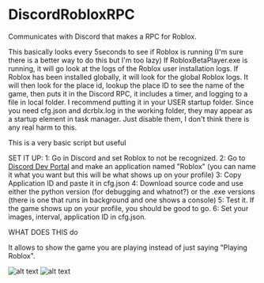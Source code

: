 # DiscordRobloxRPC
 Communicates with Discord that makes a RPC for Roblox.
 
 This basically looks every 5seconds to see if Roblox is running (I'm sure there is a better way to do this but I'm too lazy)
 If RobloxBetaPlayer.exe is running, it will go look at the logs of the Roblox user installation logs. If Roblox has been installed globally,
 it will look for the global Roblox logs. It will then look for the place id, lookup the place ID to see the name of the game, then puts it 
 in the Discord RPC, it includes a timer, and logging to a file in local folder. I recommend putting it in your USER startup folder.
 Since you need cfg.json and dcrblx.log in the working folder, they may appear as a startup element in task manager. Just disable them, I don't think there is
 any real harm to this.
 
 This is a very basic script but useful
 
 
 
 
 SET IT UP:
	1: Go in Discord and set Roblox to not be recognized.
	2: Go to [Discord Dev Portal](https://discord.com/developers/applications) and make an application named "Roblox" (you can name it what you want but this will be what shows up on your profile)
	3: Copy Application ID and paste it in cfg.json
	4: Download source code and use either the python version (for debugging and whatnot?) or the .exe versions (there is one that runs in background and one shows a console)
	5: Test it. If the game shows up on your profile, you should be good to go.
	6: Set your images, interval, application ID in cfg.json.
	
	
	
 WHAT DOES THIS do
 
 It allows to show the game you are playing instead of just saying "Playing Roblox".
 
![alt text](https://cdn.discordapp.com/attachments/1274361789324328992/1289783763202605219/image.png?ex=66fc0e7c&is=66fabcfc&hm=b13d40334bcf87d1dfefb239c51b3327c150877468774865be6318c6bdb2c979& "Updated")
![alt text](https://cdn.discordapp.com/attachments/1274361789324328992/1289785839550992534/image.png?ex=66fc106b&is=66fabeeb&hm=705db7c5e632e956939831900477381f9781b4d913fa2cc4ff971cc5ae28e374& "Generic")

